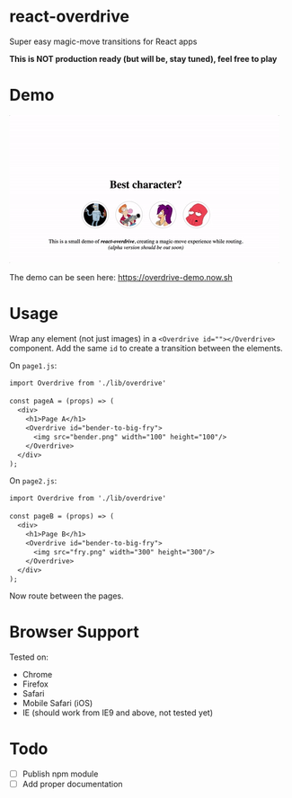 # react-overdrive
Super easy magic-move transitions for React apps

**This is NOT production ready (but will be, stay tuned), feel free to play**

# Demo
![Overdrive Demo](static/overdrive.gif "Demo")

The demo can be seen here: https://overdrive-demo.now.sh

# Usage

Wrap any element (not just images) in a `<Overdrive id=""></Overdrive>` component. Add the same `id` to create a transition between the elements.

On `page1.js`:
```
import Overdrive from './lib/overdrive'

const pageA = (props) => (
  <div>
    <h1>Page A</h1>
    <Overdrive id="bender-to-big-fry">
      <img src="bender.png" width="100" height="100"/>
    </Overdrive>
  </div>
);
```

On `page2.js`:
```
import Overdrive from './lib/overdrive'

const pageB = (props) => (
  <div>
    <h1>Page B</h1>
    <Overdrive id="bender-to-big-fry">
      <img src="fry.png" width="300" height="300"/>
    </Overdrive>
  </div>
);
```

Now route between the pages.

# Browser Support

Tested on:
- Chrome
- Firefox
- Safari
- Mobile Safari (iOS)
- IE (should work from IE9 and above, not tested yet)

# Todo
- [ ] Publish npm module
- [ ] Add proper documentation
